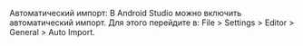 Автоматический импорт: В Android Studio можно включить автоматический импорт. Для этого перейдите в:
File > Settings > Editor > General > Auto Import.

